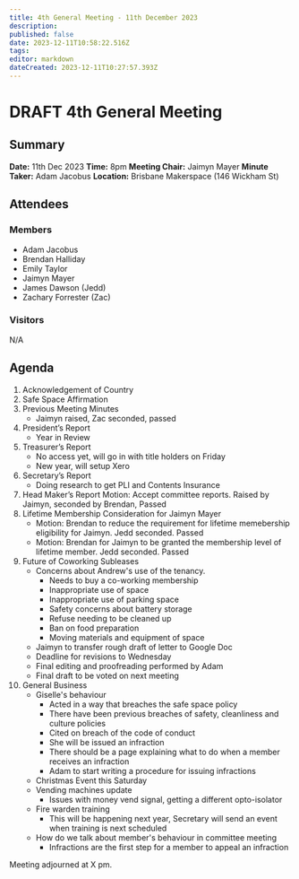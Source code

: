 ```yaml
---
title: 4th General Meeting - 11th December 2023
description: 
published: false
date: 2023-12-11T10:58:22.516Z
tags: 
editor: markdown
dateCreated: 2023-12-11T10:27:57.393Z
---
```


# DRAFT 4th General Meeting

## Summary
**Date:** 11th Dec 2023
**Time:** 8pm
**Meeting Chair:** Jaimyn Mayer
**Minute Taker:** Adam Jacobus
**Location:** Brisbane Makerspace (146 Wickham St)

## Attendees
### Members

- Adam Jacobus
- Brendan Halliday
- Emily Taylor
- Jaimyn Mayer
- James Dawson (Jedd)
- Zachary Forrester (Zac)

### Visitors

N/A

## Agenda

1. Acknowledgement of Country
2. Safe Space Affirmation
3. Previous Meeting Minutes
    - Jaimyn raised, Zac seconded, passed
4. President’s Report
    - Year in Review
5. Treasurer’s Report
    - No access yet, will go in with title holders on Friday
    - New year, will setup Xero
6. Secretary’s Report
    - Doing research to get PLI and Contents Insurance
7. Head Maker’s Report
Motion: Accept committee reports. Raised by Jaimyn, seconded by Brendan, Passed
8. Lifetime Membership Consideration for Jaimyn Mayer
    - Motion: Brendan to reduce the requirement for lifetime memebership eligibility for Jaimyn. Jedd seconded. Passed
    - Motion: Brendan for Jaimyn to be granted the membership level of lifetime member. Jedd seconded. Passed
9. Future of Coworking Subleases
    - Concerns about Andrew's use of the tenancy.
      - Needs to buy a co-working membership
      - Inappropriate use of space
      - Inappropriate use of parking space
      - Safety concerns about battery storage
      - Refuse needing to be cleaned up
      - Ban on food preparation
      - Moving materials and equipment of space
    - Jaimyn to transfer rough draft of letter to Google Doc
    - Deadline for revisions to Wednesday
    - Final editing and proofreading performed by Adam
    - Final draft to be voted on next meeting
9. General Business
    - Giselle's behaviour
      - Acted in a way that breaches the safe space policy
      - There have been previous breaches of safety, cleanliness and culture policies
      - Cited on breach of the code of conduct
      - She will be issued an infraction
      - There should be a page explaining what to do when a member receives an infraction
      - Adam to start writing a procedure for issuing infractions
    - Christmas Event this Saturday
    - Vending machines update
      - Issues with money vend signal, getting a different opto-isolator
    - Fire warden training
      - This will be happening next year, Secretary will send an event when training is next scheduled
    - How do we talk about member's behaviour in committee meeting
      - Infractions are the first step for a member to appeal an infraction

Meeting adjourned at X pm.